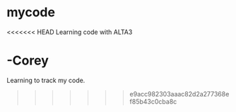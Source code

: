 # mycode
<<<<<<< HEAD
Learning code with ALTA3

-Corey
=======
Learning to track my code.
>>>>>>> e9acc982303aaac82d2a277368ef85b43c0cba8c
